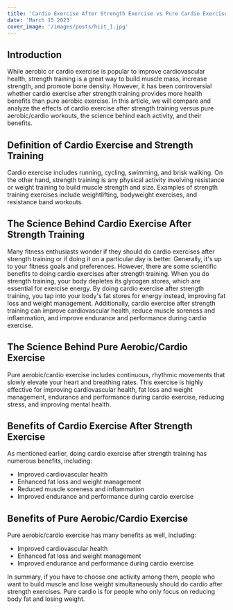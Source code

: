```yaml
---
title: 'Cardio Exercise After Strength Exercise vs Pure Cardio Exercise'
date: 'March 15 2023'
cover_image: '/images/posts/hiit_1.jpg'
---
```


## Introduction

While aerobic or cardio exercise is popular to improve cardiovascular health, strength training is a great way to build muscle mass, increase strength, and promote bone density. However, it has been controversial whether cardio exercise after strength training provides more health benefits than pure aerobic exercise. In this article, we will compare and analyze the effects of cardio exercise after strength training versus pure aerobic/cardio workouts, the science behind each activity, and their benefits.


## Definition of Cardio Exercise and Strength Training

Cardio exercise includes running, cycling, swimming, and brisk walking. On the other hand, strength training is any physical activity involving resistance or weight training to build muscle strength and size. Examples of strength training exercises include weightlifting, bodyweight exercises, and resistance band workouts.

## The Science Behind Cardio Exercise After Strength Training

Many fitness enthusiasts wonder if they should do cardio exercises after strength training or if doing it on a particular day is better. Generally, it's up to your fitness goals and preferences. However, there are some scientific benefits to doing cardio exercises after strength training. When you do strength training, your body depletes its glycogen stores, which are essential for exercise energy. By doing cardio exercise after strength training, you tap into your body's fat stores for energy instead, improving fat loss and weight management. Additionally, cardio exercise after strength training can improve cardiovascular health, reduce muscle soreness and inflammation, and improve endurance and performance during cardio exercise.

## The Science Behind Pure Aerobic/Cardio Exercise

Pure aerobic/cardio exercise includes continuous, rhythmic movements that slowly elevate your heart and breathing rates. This exercise is highly effective for improving cardiovascular health, fat loss and weight management, endurance and performance during cardio exercise, reducing stress, and improving mental health.

## Benefits of Cardio Exercise After Strength Exercise

As mentioned earlier, doing cardio exercise after strength training has numerous benefits, including:
- Improved cardiovascular health
- Enhanced fat loss and weight management
- Reduced muscle soreness and inflammation
- Improved endurance and performance during cardio exercise

## Benefits of Pure Aerobic/Cardio Exercise

Pure aerobic/cardio exercise has many benefits as well, including:
- Improved cardiovascular health
- Enhanced fat loss and weight management
- Improved endurance and performance during cardio exercise


In summary, if you have to choose one activity among them, people who want to build muscle and lose weight simultaneously should do cardio after strength exercises. Pure cardio is for people who only focus on reducing body fat and losing weight. 